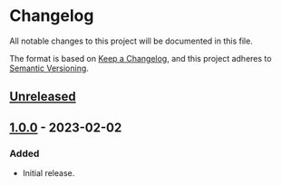 # Changelog
All notable changes to this project will be documented in this file.

The format is based on [Keep a Changelog](https://keepachangelog.com/en/1.0.0/),
and this project adheres to [Semantic Versioning](https://semver.org/spec/v2.0.0.html).

## [Unreleased]

## [1.0.0] - 2023-02-02
### Added
- Initial release.

[Unreleased]: https://github.com/supernovus/lum.formatting.js/compare/v1.0.0...HEAD
[1.0.0]: https://github.com/supernovus/lum.formatting.js/releases/tag/v1.0.0


